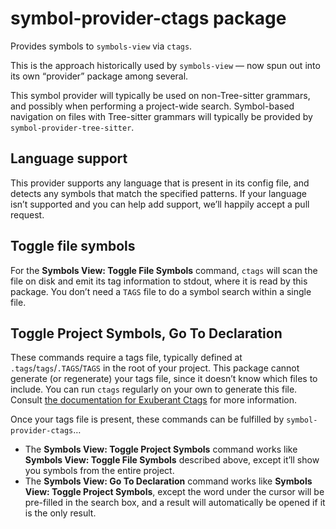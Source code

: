 # symbol-provider-ctags package

Provides symbols to `symbols-view` via `ctags`.

This is the approach historically used by `symbols-view` — now spun out into its own “provider” package among several.

This symbol provider will typically be used on non-Tree-sitter grammars, and possibly when performing a project-wide search. Symbol-based navigation on files with Tree-sitter grammars will typically be provided by `symbol-provider-tree-sitter`.

## Language support

This provider supports any language that is present in its config file, and detects any symbols that match the specified patterns. If your language isn’t supported and you can help add support, we’ll happily accept a pull request.

## Toggle file symbols

For the **Symbols View: Toggle File Symbols** command, `ctags` will scan the file on disk and emit its tag information to stdout, where it is read by this package. You don’t need a `TAGS` file to do a symbol search within a single file.

## Toggle Project Symbols, Go To Declaration

These commands require a tags file, typically defined at `.tags`/`tags`/`.TAGS`/`TAGS` in the root of your project. This package cannot generate (or regenerate) your tags file, since it doesn’t know which files to include. You can run `ctags` regularly on your own to generate this file. Consult [the documentation for Exuberant Ctags](https://ctags.sourceforge.net/ctags.html) for more information.

Once your tags file is present, these commands can be fulfilled by `symbol-provider-ctags`…

* The **Symbols View: Toggle Project Symbols** command works like **Symbols View: Toggle File Symbols** described above, except it’ll show you symbols from the entire project.
* The **Symbols View: Go To Declaration** command works like **Symbols View: Toggle Project Symbols**, except the word under the cursor will be pre-filled in the search box, and a result will automatically be opened if it is the only result.
